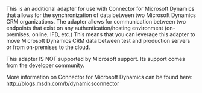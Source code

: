 This is an additional adapter for use with Connector for Microsoft Dynamics that allows for the synchronization of data between two Microsoft Dynamics CRM organizations.  The adapter allows for communication between two endpoints that exist on any authentication/hosting environment (on-premises, online, IFD, etc.)  This means that you can leverage this adapter to move Microsoft Dynamics CRM data between test and production servers or from on-premises to the cloud.

This adapter IS NOT supported by Microsoft support.  Its support comes from the developer community.

More information on Connector for Microsoft Dynamics can be found here: http://blogs.msdn.com/b/dynamicsconnector
